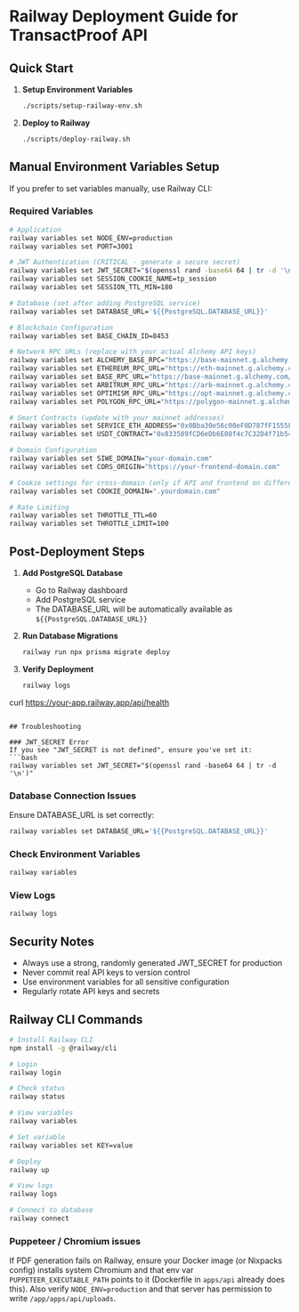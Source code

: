 # Railway Deployment Guide for TransactProof API

## Quick Start

1. **Setup Environment Variables**
   ```bash
   ./scripts/setup-railway-env.sh
   ```

2. **Deploy to Railway**
   ```bash
   ./scripts/deploy-railway.sh
   ```

## Manual Environment Variables Setup

If you prefer to set variables manually, use Railway CLI:

### Required Variables

```bash
# Application
railway variables set NODE_ENV=production
railway variables set PORT=3001

# JWT Authentication (CRITICAL - generate a secure secret)
railway variables set JWT_SECRET="$(openssl rand -base64 64 | tr -d '\n')"
railway variables set SESSION_COOKIE_NAME=tp_session
railway variables set SESSION_TTL_MIN=180

# Database (set after adding PostgreSQL service)
railway variables set DATABASE_URL='${{PostgreSQL.DATABASE_URL}}'

# Blockchain Configuration
railway variables set BASE_CHAIN_ID=8453

# Network RPC URLs (replace with your actual Alchemy API keys)
railway variables set ALCHEMY_BASE_RPC="https://base-mainnet.g.alchemy.com/v2/YOUR_API_KEY"
railway variables set ETHEREUM_RPC_URL="https://eth-mainnet.g.alchemy.com/v2/YOUR_API_KEY"
railway variables set BASE_RPC_URL="https://base-mainnet.g.alchemy.com/v2/YOUR_API_KEY"
railway variables set ARBITRUM_RPC_URL="https://arb-mainnet.g.alchemy.com/v2/YOUR_API_KEY"
railway variables set OPTIMISM_RPC_URL="https://opt-mainnet.g.alchemy.com/v2/YOUR_API_KEY"
railway variables set POLYGON_RPC_URL="https://polygon-mainnet.g.alchemy.com/v2/YOUR_API_KEY"

# Smart Contracts (update with your mainnet addresses)
railway variables set SERVICE_ETH_ADDRESS="0x0Bba30e56c00eF0D787fF1555F65d7a827e62263"
railway variables set USDT_CONTRACT="0x833589fCD6eDb6E08f4c7C32D4f71b54bdA02913"

# Domain Configuration
railway variables set SIWE_DOMAIN="your-domain.com"
railway variables set CORS_ORIGIN="https://your-frontend-domain.com"

# Cookie settings for cross-domain (only if API and frontend on different domains)
railway variables set COOKIE_DOMAIN=".yourdomain.com"

# Rate Limiting
railway variables set THROTTLE_TTL=60
railway variables set THROTTLE_LIMIT=100
```

## Post-Deployment Steps

1. **Add PostgreSQL Database**
   - Go to Railway dashboard
   - Add PostgreSQL service
   - The DATABASE_URL will be automatically available as `${{PostgreSQL.DATABASE_URL}}`

2. **Run Database Migrations**
   ```bash
   railway run npx prisma migrate deploy
   ```

3. **Verify Deployment**
   ```bash
   railway logs
  curl https://your-app.railway.app/api/health
   ```

## Troubleshooting

### JWT_SECRET Error
If you see "JWT_SECRET is not defined", ensure you've set it:
```bash
railway variables set JWT_SECRET="$(openssl rand -base64 64 | tr -d '\n')"
```

### Database Connection Issues
Ensure DATABASE_URL is set correctly:
```bash
railway variables set DATABASE_URL='${{PostgreSQL.DATABASE_URL}}'
```

### Check Environment Variables
```bash
railway variables
```

### View Logs
```bash
railway logs
```

## Security Notes

- Always use a strong, randomly generated JWT_SECRET for production
- Never commit real API keys to version control
- Use environment variables for all sensitive configuration
- Regularly rotate API keys and secrets

## Railway CLI Commands

```bash
# Install Railway CLI
npm install -g @railway/cli

# Login
railway login

# Check status
railway status

# View variables
railway variables

# Set variable
railway variables set KEY=value

# Deploy
railway up

# View logs
railway logs

# Connect to database
railway connect
```

### Puppeteer / Chromium issues
If PDF generation fails on Railway, ensure your Docker image (or Nixpacks config) installs system Chromium and that env var `PUPPETEER_EXECUTABLE_PATH` points to it (Dockerfile in `apps/api` already does this). Also verify `NODE_ENV=production` and that server has permission to write `/app/apps/api/uploads`.
